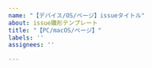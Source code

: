 ```yaml
---
name: "【デバイス/OS/ページ】issueタイトル"
about: issue雛形テンプレート
title: "【PC/macOS/ページ】"
labels: ''
assignees: ''

---
```



